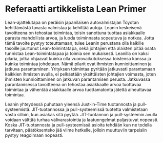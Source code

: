 # Referaatti artikkelista Lean Primer
Lean-ajattelutapa on peräisin japanilaisen autovalmistajan Toyotan kehittämästä tavasta valmistaa ja kehittää autoja. Leanin keskeisenä tavoitteena on tehostaa toimintaa, toisin sanottuna tuottaa asiakkaalle parasta mahdollista arvoa, ja luoda toiminnasta sopeutuva ja notkea. Jotta tämä tavoite pystyy toteuttamaan, tulee Leanin perustana olla kaikille tasoille  juurtunut Lean-toimintatapa, sekä johtajien että alaisten pitää osata tunnistaa Lean-toimintatapaa ja toimia sen mukaisesti. Leanilla on kaksi pilaria, jotka ohjaavat kuinka olla vuorovaikutuksessa toistensa kanssa ja kuinka toimintaa johdetaan. Nämä pilarit ovat ihmisten kunnioittaminen ja jatkuva parantaminen. Yrityksen toimintaa pyritään jatkuvasti parantamaan kaikkien ihmisten avulla, ei pelkästään yksittäisten johtajien voimasta, joten ihmisten kunnioittaminen on jatkuvan parantamisen perusta.  Jatkuvassa parantamisessa tavoitteena on tehostaa asiakkaalle arvoa tuottavaa toimintaa ja vähentää asiakkaalle arvoa tuottamatonta jätettä aiheuttavaa toimintaa. 

Leanin yhteydessä puhutaan yleensä Just-in-Time tuotannosta ja pull-systeemistä. JIT-tuotannossa ja pull-systeemissä tuotetta valmistetaan vasta silloin, kun asiakas sitä pyytää. JIT-tuotannon ja pull-systeemin avulla voidaan välttää turhaa välivarastointia ja laatuongelmat paljastuvat nopeasti. Koska JIT-tuotannosta ja pull-systeemissä asioita tehdään kun ne todella tarvitaan, päätöksenteko jää viime hetkelle, jolloin muuttuviin tarpeisiin pystyy reagoimaan nopeasti. 
